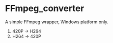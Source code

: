 # FFmpeg_converter

A simple FFmpeg wrapper, Windows platform only.

1. 420P -> H264
2. H264 -> 420P
